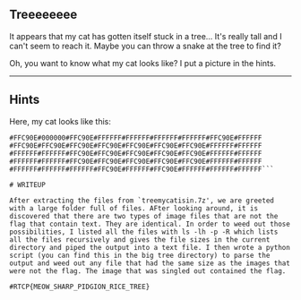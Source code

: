 Treeeeeeee
-------------------------------------------

It appears that my cat has gotten itself stuck in a tree... It's really tall and I can't seem to reach it. Maybe you can throw a snake at the tree to find it?

Oh, you want to know what my cat looks like? I put a picture in the hints.

-------------------------------------------
Hints
-------------------------------------------
Here, my cat looks like this:

```#FFC90E#FFC90E#FFC90E#FFFFFF#FFFFFF#FFFFFF#FFFFFF#FFFFFF#FFC90E 
#FFC90E#000000#FFC90E#FFFFFF#FFFFFF#FFFFFF#FFFFFF#FFC90E#FFFFFF 
#FFC90E#FFC90E#FFC90E#FFC90E#FFC90E#FFC90E#FFC90E#FFFFFF#FFFFFF 
#FFFFFF#FFFFFF#FFC90E#FFC90E#FFC90E#FFC90E#FFC90E#FFFFFF#FFFFFF 
#FFFFFF#FFFFFF#FFC90E#FFC90E#FFC90E#FFC90E#FFC90E#FFFFFF#FFFFFF 
#FFFFFF#FFFFFF#FFFFFF#FFC90E#FFFFFF#FFC90E#FFFFFF#FFFFFF#FFFFFF```

# WRITEUP

After extracting the files from `treemycatisin.7z', we are greeted with a large folder full of files. AFter looking around, it is discovered that there are two types of image files that are not the flag that contain text. They are identical. In order to weed out those possibilities, I listed all the files with ls -lh -p -R which lists all the files recursively and gives the file sizes in the current directory and piped the output into a text file. I then wrote a python script (you can find this in the big tree directory) to parse the output and weed out any file that had the same size as the images that were not the flag. The image that was singled out contained the flag.

#RTCP{MEOW_SHARP_PIDGION_RICE_TREE}